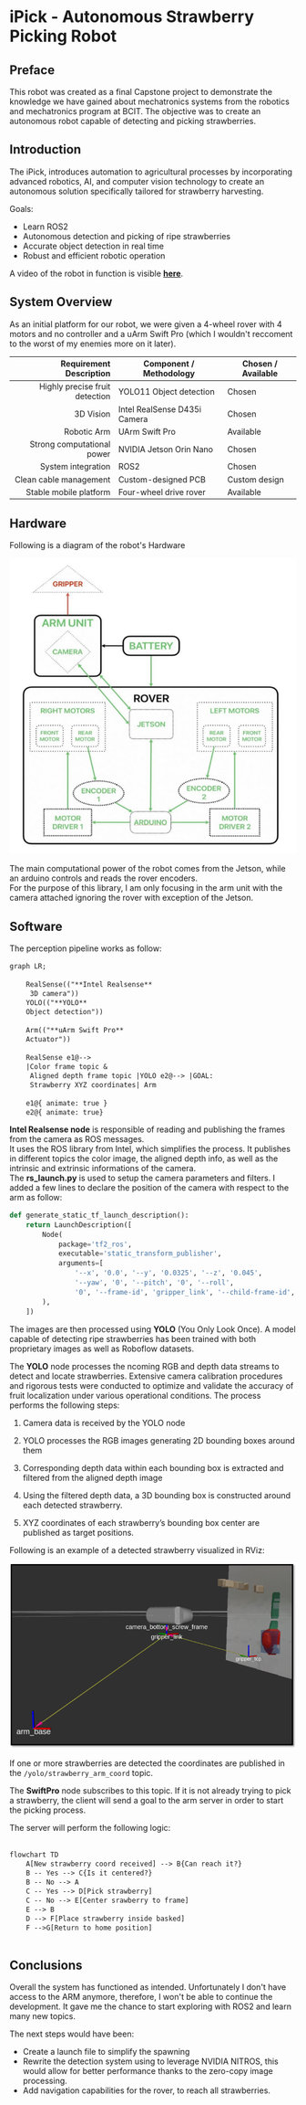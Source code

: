 # iPick  - Autonomous Strawberry Picking Robot

## Preface
This robot was created as a final Capstone project to demonstrate the knowledge we have gained about mechatronics systems from the robotics and mechatronics program at BCIT.
The objective was to create an autonomous robot capable of detecting and picking strawberries.

## Introduction
The iPick, introduces automation to agricultural processes by incorporating advanced robotics, AI, and computer vision technology to create an autonomous solution specifically tailored for strawberry harvesting. 

Goals:

- Learn ROS2 
- Autonomous detection and picking of ripe strawberries
- Accurate object detection in real time
- Robust and efficient robotic operation

A video of the robot in function is visible [**here**](https://youtu.be/B5_kExxrY40).

## System Overview
As an initial platform for our robot, we were given a 4-wheel rover with 4 motors and no controller and a uArm Swift Pro (which I wouldn't reccoment to the worst of my enemies more on it later).

|Requirement Description         | Component / Methodology       | Chosen / Available    |
|-------------------------------:|-------------------------------|-----------------------|
|  Highly precise fruit detection|YOLO11 Object detection        |Chosen                 |
|3D Vision                       |Intel RealSense D435i Camera   |Chosen                 |
|Robotic Arm                     |UArm Swift Pro                 |Available              |
|Strong computational power      |NVIDIA Jetson Orin Nano        |Chosen                 |
|System integration            |ROS2                           |Chosen                 |
|Clean cable management          |Custom-designed PCB            |Custom design          |
|Stable mobile platform          |Four-wheel drive rover         |Available              |



## Hardware

Following is a diagram of the robot's Hardware 

![Hardware Diagram](/Images/hw_diagram.png)

The main computational power of the robot comes from the Jetson, while an arduino controls and reads the rover encoders. <br>
For the purpose of this library, I am only focusing in the arm unit with the camera attached ignoring the rover with exception of the Jetson.

## Software
The perception pipeline works as follow:

``` mermaid
graph LR;

    RealSense(("**Intel Realsense**
     3D camera"))
    YOLO(("**YOLO**
    Object detection"))
    
    Arm(("**uArm Swift Pro**
    Actuator"))

    RealSense e1@-->
    |Color frame topic &
     Aligned depth frame topic |YOLO e2@--> |GOAL: 
     Strawberry XYZ coordinates| Arm
    
    e1@{ animate: true }
    e2@{ animate: true}
```

**Intel Realsense node** is responsible of reading and publishing the frames from the camera as ROS messages. <BR> 
It uses the ROS library from Intel, which simplifies the process. It publishes in different topics the color image, the aligned depth info, as well as the intrinsic and extrinsic informations of the camera. <BR>
The **rs_launch.py** is used to setup the camera parameters and filters. I added a few lines to declare the position of the camera with respect to the arm as follow:

```python
def generate_static_tf_launch_description():
    return LaunchDescription([
        Node(
            package='tf2_ros',
            executable='static_transform_publisher',
            arguments=[
                '--x', '0.0', '--y', '0.0325', '--z', '0.045',  
                '--yaw', '0', '--pitch', '0', '--roll',
                '0', '--frame-id', 'gripper_link', '--child-frame-id', 'camera_link']
        ),
    ])
```

The images are then processed using **YOLO** (You Only Look Once). A model capable of detecting ripe strawberries has been trained with both proprietary images as well as Roboflow datasets.

The **YOLO** node processes the ncoming RGB and depth data streams to detect and locate strawberries. Extensive camera calibration procedures and rigorous tests were conducted to optimize and validate the accuracy of fruit localization under various operational conditions. The process performs the following steps: 

1)    Camera data is received by the YOLO node 

1)    YOLO processes the RGB images generating 2D bounding boxes around them 

3)    Corresponding depth data within each bounding box is extracted and filtered from the aligned depth image 

4)    Using the filtered depth data, a 3D bounding box is constructed around each detected strawberry. 

5)    XYZ coordinates of each strawberry’s bounding box center are published as target positions. 

Following is an example of a detected strawberry visualized in RViz:

![Strawberry Detection](/Images/Coordi1.png)

If one or more strawberries are detected the coordinates are published in the ``/yolo/strawberry_arm_coord`` topic.

The **SwiftPro** node subscribes to this topic. If it is not already trying to pick a strawberry, the client will send a goal to the arm server in order to start the picking process.

The server will perform the following logic:

```mermaid

flowchart TD
    A[New strawberry coord received] --> B{Can reach it?}
    B -- Yes --> C{Is it centered?}
    B -- No --> A
    C -- Yes --> D[Pick strawberry]
    C -- No --> E[Center srawberry to frame]
    E --> B
    D --> F[Place strawberry inside basked]
    F -->G[Return to home position]
    
```
 
 ## Conclusions 
 Overall the system has functioned as intended. Unfortunately I don't have access to the ARM anymore, therefore, I won't be able to continue the development.
 It gave me the chance to start exploring with ROS2 and learn many new topics.

 The next steps  would have been: 
- Create a launch file to simplify the spawning
- Rewrite the detection system using to leverage NVIDIA NITROS, this would allow  for better performance thanks to the zero-copy image processing.
- Add navigation capabilities for the rover, to reach all strawberries.
